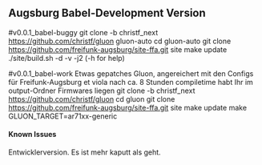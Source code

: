 ## Augsburg Babel-Development Version

#v0.0.1_babel-buggy
git clone -b christf_next https://github.com/christf/gluon gluon-auto
cd gluon-auto
git clone https://github.com/freifunk-augsburg/site-ffa.git site
make update
./site/build.sh -d -v -j2 (-h for help)





#v0.0.1_babel-work
Etwas gepatches Gluon, angereichert mit den Configs für Freifunk-Augsburg et viola nach ca. 8 Stunden compiletime habt Ihr im output-Ordner Firmwares liegen
git clone -b christf_next https://github.com/christf/gluon
cd gluon
git clone https://github.com/freifunk-augsburg/site-ffa.git site
make update
make GLUON_TARGET=ar71xx-generic


#### Known Issues
Entwicklerversion. Es ist mehr kaputt als geht.
